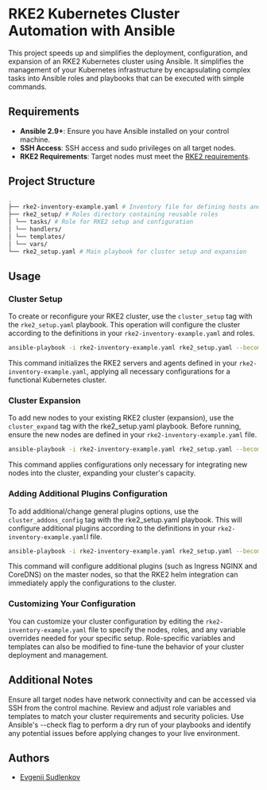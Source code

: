 # RKE2 Kubernetes Cluster Automation with Ansible

This project speeds up and simplifies the deployment, configuration, and expansion of an RKE2 Kubernetes cluster using Ansible. It simplifies the management of your Kubernetes infrastructure by encapsulating complex tasks into Ansible roles and playbooks that can be executed with simple commands.

## Requirements

- **Ansible 2.9+**: Ensure you have Ansible installed on your control machine.
- **SSH Access**: SSH access and sudo privileges on all target nodes.
- **RKE2 Requirements**: Target nodes must meet the [RKE2 requirements](https://docs.rke2.io/install/requirements/).

## Project Structure
```sh
.
├── rke2-inventory-example.yaml # Inventory file for defining hosts and variables
├── rke2_setup/ # Roles directory containing reusable roles
│ └── tasks/ # Role for RKE2 setup and configuration
│ └── handlers/
│ └── templates/
│ └── vars/
└── rke2_setup.yaml # Main playbook for cluster setup and expansion
```

## Usage

### Cluster Setup

To create or reconfigure your RKE2 cluster, use the `cluster_setup` tag with the `rke2_setup.yaml` playbook. This operation will configure the cluster according to the definitions in your `rke2-inventory-example.yaml` and roles.

```sh
ansible-playbook -i rke2-inventory-example.yaml rke2_setup.yaml --become --tag cluster_setup -u sudo_enabled_or_root_user
```
This command initializes the RKE2 servers and agents defined in your `rke2-inventory-example.yaml`, applying all necessary configurations for a functional Kubernetes cluster.

### Cluster Expansion
To add new nodes to your existing RKE2 cluster (expansion), use the `cluster_expand` tag with the rke2_setup.yaml playbook. Before running, ensure the new nodes are defined in your `rke2-inventory-example.yaml` file.

```sh
ansible-playbook -i rke2-inventory-example.yaml rke2_setup.yaml --become --tag cluster_expand -u sudo_enabled_or_root_user
```
This command applies configurations only necessary for integrating new nodes into the cluster, expanding your cluster's capacity.

### Adding Additional Plugins Configuration
To add additional/change general plugins options, use the `cluster_addons_config` tag with the rke2_setup.yaml playbook. This will configure additional plugins according to the definitions in your `rke2-inventory-example.yaml`l file.

```sh
ansible-playbook -i rke2-inventory-example.yaml rke2_setup.yaml --become --tag cluster_addons_config -u sudo_enabled_or_root_user
```
This command will configure additional plugins (such as Ingress NGINX and CoreDNS) on the master nodes, so that the RKE2 helm integration can immediately apply the configurations to the cluster.

### Customizing Your Configuration
You can customize your cluster configuration by editing the `rke2-inventory-example.yaml` file to specify the nodes, roles, and any variable overrides needed for your specific setup. Role-specific variables and templates can also be modified to fine-tune the behavior of your cluster deployment and management.

## Additional Notes
Ensure all target nodes have network connectivity and can be accessed via SSH from the control machine.
Review and adjust role variables and templates to match your cluster requirements and security policies.
Use Ansible's --check flag to perform a dry run of your playbooks and identify any potential issues before applying changes to your live environment.

## Authors

- [Evgenii Sudlenkov](https://github.com/sudlenkovea)
